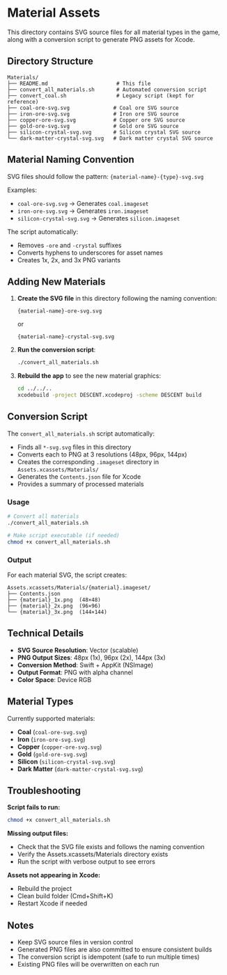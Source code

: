 # Material Assets

This directory contains SVG source files for all material types in the game, along with a conversion script to generate PNG assets for Xcode.

## Directory Structure

```
Materials/
├── README.md                      # This file
├── convert_all_materials.sh       # Automated conversion script
├── convert_coal.sh                # Legacy script (kept for reference)
├── coal-ore-svg.svg              # Coal ore SVG source
├── iron-ore-svg.svg              # Iron ore SVG source
├── copper-ore-svg.svg            # Copper ore SVG source
├── gold-ore-svg.svg              # Gold ore SVG source
├── silicon-crystal-svg.svg       # Silicon crystal SVG source
└── dark-matter-crystal-svg.svg   # Dark matter crystal SVG source
```

## Material Naming Convention

SVG files should follow the pattern: `{material-name}-{type}-svg.svg`

Examples:
- `coal-ore-svg.svg` → Generates `coal.imageset`
- `iron-ore-svg.svg` → Generates `iron.imageset`
- `silicon-crystal-svg.svg` → Generates `silicon.imageset`

The script automatically:
- Removes `-ore` and `-crystal` suffixes
- Converts hyphens to underscores for asset names
- Creates 1x, 2x, and 3x PNG variants

## Adding New Materials

1. **Create the SVG file** in this directory following the naming convention:
   ```
   {material-name}-ore-svg.svg
   ```
   or
   ```
   {material-name}-crystal-svg.svg
   ```

2. **Run the conversion script**:
   ```bash
   ./convert_all_materials.sh
   ```

3. **Rebuild the app** to see the new material graphics:
   ```bash
   cd ../../..
   xcodebuild -project DESCENT.xcodeproj -scheme DESCENT build
   ```

## Conversion Script

The `convert_all_materials.sh` script automatically:
- Finds all `*-svg.svg` files in this directory
- Converts each to PNG at 3 resolutions (48px, 96px, 144px)
- Creates the corresponding `.imageset` directory in `Assets.xcassets/Materials/`
- Generates the `Contents.json` file for Xcode
- Provides a summary of processed materials

### Usage

```bash
# Convert all materials
./convert_all_materials.sh

# Make script executable (if needed)
chmod +x convert_all_materials.sh
```

### Output

For each material SVG, the script creates:
```
Assets.xcassets/Materials/{material}.imageset/
├── Contents.json
├── {material}_1x.png  (48×48)
├── {material}_2x.png  (96×96)
└── {material}_3x.png  (144×144)
```

## Technical Details

- **SVG Source Resolution**: Vector (scalable)
- **PNG Output Sizes**: 48px (1x), 96px (2x), 144px (3x)
- **Conversion Method**: Swift + AppKit (NSImage)
- **Output Format**: PNG with alpha channel
- **Color Space**: Device RGB

## Material Types

Currently supported materials:
- **Coal** (`coal-ore-svg.svg`)
- **Iron** (`iron-ore-svg.svg`)
- **Copper** (`copper-ore-svg.svg`)
- **Gold** (`gold-ore-svg.svg`)
- **Silicon** (`silicon-crystal-svg.svg`)
- **Dark Matter** (`dark-matter-crystal-svg.svg`)

## Troubleshooting

**Script fails to run:**
```bash
chmod +x convert_all_materials.sh
```

**Missing output files:**
- Check that the SVG file exists and follows the naming convention
- Verify the Assets.xcassets/Materials directory exists
- Run the script with verbose output to see errors

**Assets not appearing in Xcode:**
- Rebuild the project
- Clean build folder (Cmd+Shift+K)
- Restart Xcode if needed

## Notes

- Keep SVG source files in version control
- Generated PNG files are also committed to ensure consistent builds
- The conversion script is idempotent (safe to run multiple times)
- Existing PNG files will be overwritten on each run
